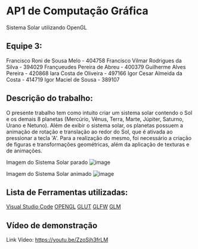 # AP1 de Computação Gráfica

Sistema Solar utilizando OpenGL

## Equipe 3:
Francisco Roni de Sousa Melo - 404758
Francisco Vilmar Rodrigues da Silva - 394029
Françueudes Pereira de Abreu - 400379
Guilherme Alves Pereira - 420868
Iara Costa de Oliveira - 497166
Igor Cesar Almeida da Costa - 414719
Igor Maciel de Sousa - 389107

## Descrição do trabalho:
O presente trabalho tem como intuito criar um sistema solar contendo o Sol e os demais 8 planetas (Mercúrio, Vênus, Terra, Marte, Júpiter, Saturno, Urano e Netuno).
Além de exibir o sistema solar, os planetas possuem a animação de rotação e translação ao redor do Sol, que é ativada ao pressionar a tecla 'A'. Para a realização do mesmo, foi necessário a criação de figuras e transformações	geométricas, além da aplicação de texturas e de animações.

Imagem do Sistema Solar parado
![image](https://user-images.githubusercontent.com/58275584/177021418-69a77969-de73-4acf-8ad9-287867ca350c.png)

Imagem do Sistema Solar animado
![image](https://user-images.githubusercontent.com/58275584/177021411-791d2154-c2e3-49fe-a65f-58454ee444df.png)

## Lista de Ferramentas utilizadas: 
[Visual Studio Code](https://visualstudio.microsoft.com/pt-br/downloads/)
[OPENGL](https://www.opengl.org/)
[GLUT](https://www.opengl.org/resources/libraries/glut/glut_downloads.php)
[GLFW](https://www.glfw.org/)
[GLM](https://glm.g-truc.net/0.9.9/)

## Vídeo de demonstração
Link Vídeo: https://youtu.be/ZzoSjh3frLM
